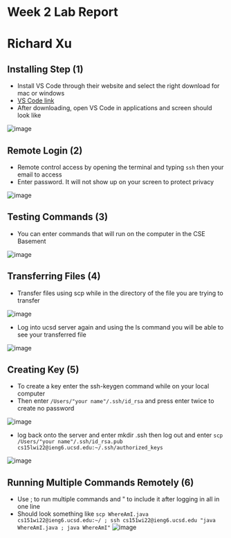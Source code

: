 # Week 2 Lab Report
# Richard Xu 

## Installing Step (1)
* Install VS Code through their website and select the right download for mac or windows
* [VS Code link](https://code.visualstudio.com/)
* After downloading, open VS Code in applications and screen should look like

![image](https://user-images.githubusercontent.com/97650817/150315842-922bf44e-21b3-40ea-a097-902d672f5b00.png)

## Remote Login (2)
* Remote control access by opening the terminal and typing ```ssh``` then your email to access
* Enter password. It will not show up on your screen to protect privacy

![image](https://user-images.githubusercontent.com/97650817/150317906-2d81a293-adf2-4ffc-a1f6-d870c464930d.png)

## Testing Commands (3)
* You can enter commands that will run on the computer in the CSE Basement

![image](https://user-images.githubusercontent.com/97650817/150318311-06c6c307-6e8c-488c-8512-0c8524c7c8d9.png)

## Transferring Files (4)
* Transfer files using scp while in the directory of the file you are trying to transfer

![image](https://user-images.githubusercontent.com/97650817/150320158-ca354984-f5d2-4156-ae27-0ffcd8a2de55.png)

* Log into ucsd server again and using the ls command you will be able to see your transferred file

![image](https://user-images.githubusercontent.com/97650817/150320346-6775d750-5ca2-4a69-9161-51b4433b1367.png)

## Creating Key (5)
* To create a key enter the ssh-keygen command while on your local computer
* Then enter ```/Users/"your name"/.ssh/id_rsa``` and press enter twice to create no password

![image](https://user-images.githubusercontent.com/97650817/150322158-a7cb0915-e5c0-4d9a-8dc0-ebc2b1834e5a.png)

* log back onto the server and enter mkdir .ssh then log out and enter ```scp /Users/"your name"/.ssh/id_rsa.pub cs15lwi22@ieng6.ucsd.edu:~/.ssh/authorized_keys```

![image](https://user-images.githubusercontent.com/97650817/150322904-f90d878a-5733-478e-8639-cb465b4c4449.png)

## Running Multiple Commands Remotely (6)
* Use ; to run multiple commands and " to include it after logging in all in one line
* Should look something like ```scp WhereAmI.java cs151wi22@ieng6.ucsd.edu:~/ ; ssh cs151wi22@ieng6.ucsd.edu "java WhereAmI.java ; java WhereAmI"```
![image](https://user-images.githubusercontent.com/97650817/150325947-a919a625-ebe1-476a-98f8-96147e4ded59.png)



